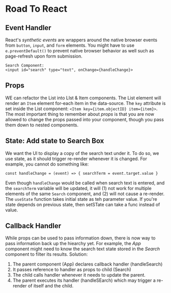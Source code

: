 # Road To React

## Event Handler
React's *synthetic events* are wrappers around the native browser events from `button`, `input`, and `form` elements. You might have to use `e.preventDefault()` to prevent native browser behavior as well such as page-refresh upon form submission.

```
Search Component:
<input id="search" type="text", onChange={handleChange}>
```

## Props
WE can refactor the List into LIst & Item components. The List element will render an `Item` element for-each item in the data-source. The `key` attribute is set inside the List component: `<Item key={item.objectID} item={item}>`. The most important thing to remember about *props* is that you are now allowed to change the props passed into your component, though you pass them down to nested components. 

## State: Add state to Search Box
We want the UI to display a copy of the search text under it. To do so, we use state, as it should trigger re-render whenever it is changed. For example, you cannot do something like:

```
const handleChange = (event) => { searchTerm = event.target.value }
```

Even though `handleChange` would be called when search text is entered, and the `searchTerm` variable will be updated, it will (1) not work for multiple elements of the same `Search` component, and (2) will not cause a re-render. The `useState`
function takes initial state as teh parameter value. If you're state depends on previous state, then setSTate can take a func instead of value.

## Callback Handler
While props can be used to pass information down, there is now way to pass information back up the hiearchy yet. For example, the *App* component might need to know the search text state stored in the *Search* component to filter its results.  Solution:
  1. The parent component (App) declares callback handler (handleSearch)
  2. It passes reference to handler as props to child (Search)
  3. The child calls handler whenever it needs to update the parent.
  4. The parent executes its handler (handleSEarch) which may trigger
     a re-render of itself and the child.
    





